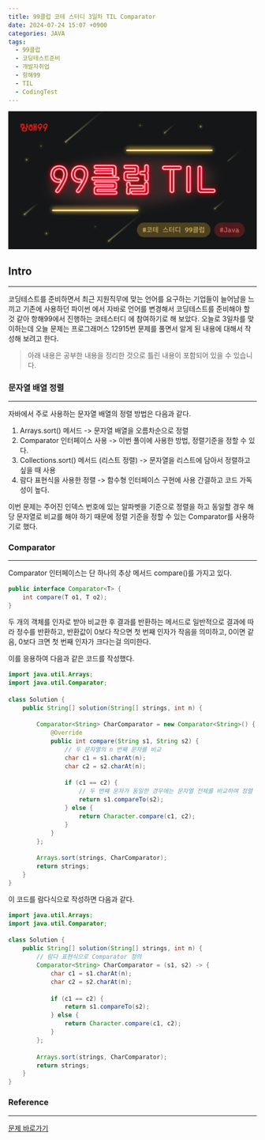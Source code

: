```yaml
---
title: 99클럽 코테 스터디 3일차 TIL Comparator
date: 2024-07-24 15:07 +0900
categories: JAVA
tags:
  - 99클럽
  - 코딩테스트준비
  - 개발자취업
  - 항해99
  - TIL
  - CodingTest
---
```

![basic99](assets/img/basic99.png)

## Intro
---
코딩테스트를 준비하면서 최근 지원직무에 맞는 언어를 요구하는 기업들이 늘어남을 느끼고 기존에 사용하던 파이썬 에서 자바로 언어를 변경해서 코딩테스트를 준비해야 할 것 같아 항해99에서 진행하는 코테스터디 에 참여하기로 해 보았다. 오늘로 3일차를 맞이하는데 오늘 문제는 프로그래머스 12915번 문제를 풀면서 알게 된 내용에 대해서 작성해 보려고 한다.
>아래 내용은 공부한 내용을 정리한 것으로 틀린 내용이 포함되어 있을 수 있습니다.  

### 문자열 배열 정렬
---
자바에서 주로 사용하는 문자열 배열의 정렬 방법은 다음과 같다.

1. Arrays.sort() 메서드 -> 문자열 배열을 오름차순으로 정렬
2. Comparator 인터페이스 사용 -> 이번 풀이에 사용한 방법, 정렬기준을 정할 수 있다.
3. Collections.sort() 메서드 (리스트 정렬) -> 문자열을 리스트에 담아서 정렬하고 싶을 때 사용
4. 람다 표현식을 사용한 정렬 -> 함수형 인터페이스 구현에 사용 간결하고 코드 가독성이 높다.

이번 문제는 주어진 인덱스 번호에 있는 알파벳을 기준으로 정렬을 하고 동일할 경우 해당 문자열로 비교를 해야 하기 때문에 정렬 기준을 정할 수 있는 Comparator를 사용하기로 했다.

### Comparator
---
Comparator 인터페이스는 단 하나의 추상 메서드 compare()를 가지고 있다.

```java
public interface Comparator<T> {
    int compare(T o1, T o2);
}
```

두 개의 객체를 인자로 받아 비교한 후 결과를 반환하는 메서드로 일반적으로 결과에 따라 정수를 반환하고, 반환값이 0보다 작으면 첫 번째 인자가 작음을 의미하고, 0이면 같음, 0보다 크면 첫 번째 인자가 크다는걸 의미한다.

이를 응용하여 다음과 같은 코드를 작성했다.

```java
import java.util.Arrays;
import java.util.Comparator;

class Solution {
    public String[] solution(String[] strings, int n) {
        
        Comparator<String> CharComparator = new Comparator<String>() {
            @Override
            public int compare(String s1, String s2) {
                // 두 문자열의 n 번째 문자를 비교
                char c1 = s1.charAt(n);
                char c2 = s2.charAt(n);
                
                if (c1 == c2) {
                    // 두 번째 문자가 동일한 경우에는 문자열 전체를 비교하여 정렬
                    return s1.compareTo(s2);
                } else {
                    return Character.compare(c1, c2);
                }
            }
        };

        Arrays.sort(strings, CharComparator);
        return strings;
    }
}
```

이 코드를 람다식으로 작성하면 다음과 같다.

```java
import java.util.Arrays;
import java.util.Comparator;

class Solution {
    public String[] solution(String[] strings, int n) {
        // 람다 표현식으로 Comparator 정의
        Comparator<String> CharComparator = (s1, s2) -> {
            char c1 = s1.charAt(n);
            char c2 = s2.charAt(n);

            if (c1 == c2) {
                return s1.compareTo(s2);
            } else {
                return Character.compare(c1, c2);
            }
        };

        Arrays.sort(strings, CharComparator);
        return strings;
    }
}
```
### Reference
---
[문제 바로가기](https://school.programmers.co.kr/learn/courses/30/lessons/12915)